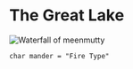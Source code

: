 # The Great Lake
![Waterfall of meenmutty](https://github.com/user-attachments/assets/947356a5-8350-417f-b4be-5455dd30a759)

```
char mander = "Fire Type"
```
